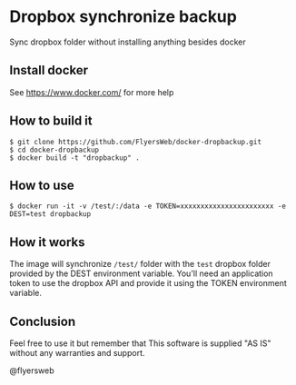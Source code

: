# Dropbox synchronize backup

Sync dropbox folder without installing anything besides docker

## Install docker

See https://www.docker.com/ for more help

## How to build it

```
$ git clone https://github.com/FlyersWeb/docker-dropbackup.git
$ cd docker-dropbackup
$ docker build -t "dropbackup" .
```

## How to use

```
$ docker run -it -v /test/:/data -e TOKEN=xxxxxxxxxxxxxxxxxxxxxxx -e DEST=test dropbackup
```

## How it works

The image will synchronize ```/test/``` folder with the ```test``` dropbox folder provided by the DEST environment variable. You'll need an application token to use the dropbox API and provide it using the TOKEN environment variable.

## Conclusion

Feel free to use it but remember that This software is supplied "AS IS" without any warranties and support.

@flyersweb